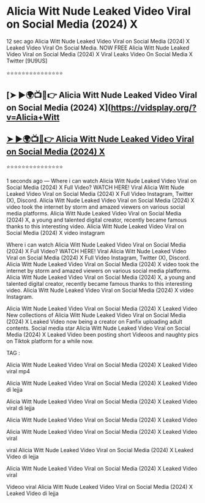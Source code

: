 ﻿# Alicia Witt Nude Leaked Video Viral on Social Media (2024) X



12 sec ago Alicia Witt Nude Leaked Video Viral on Social Media (2024) X Leaked Video Viral On Social Media. NOW FREE Alicia Witt Nude Leaked Video Viral on Social Media (2024) X Viral Leaks Video On Social Media X Twitter [9U9US]

⭐⭐⭐⭐⭐⭐⭐⭐⭐⭐⭐⭐⭐⭐⭐

## [➤ ►🌍📺📱👉 Alicia Witt Nude Leaked Video Viral on Social Media (2024) X](https://vidsplay.org/?v=Alicia+Witt

## [➤ ►🌍📺📱👉 Alicia Witt Nude Leaked Video Viral on Social Media (2024) X](https://vidsplay.org/?v=Alicia+Witt)


⭐⭐⭐⭐⭐⭐⭐⭐⭐⭐⭐⭐⭐⭐⭐



1 seconds ago — Where i can watch Alicia Witt Nude Leaked Video Viral on Social Media (2024) X Full Video? WATCH HERE! Viral Alicia Witt Nude Leaked Video Viral on Social Media (2024) X Full Video Instagram, Twitter (X), Discord. Alicia Witt Nude Leaked Video Viral on Social Media (2024) X video took the internet by storm and amazed viewers on various social media platforms. Alicia Witt Nude Leaked Video Viral on Social Media (2024) X, a young and talented digital creator, recently became famous thanks to this interesting video. Alicia Witt Nude Leaked Video Viral on Social Media (2024) X video instagram

Where i can watch Alicia Witt Nude Leaked Video Viral on Social Media (2024) X Full Video? WATCH HERE! Viral Alicia Witt Nude Leaked Video Viral on Social Media (2024) X Full Video Instagram, Twitter (X), Discord. Alicia Witt Nude Leaked Video Viral on Social Media (2024) X video took the internet by storm and amazed viewers on various social media platforms. Alicia Witt Nude Leaked Video Viral on Social Media (2024) X, a young and talented digital creator, recently became famous thanks to this interesting video. Alicia Witt Nude Leaked Video Viral on Social Media (2024) X video Instagram.

Alicia Witt Nude Leaked Video Viral on Social Media (2024) X Leaked Video New collections of Alicia Witt Nude Leaked Video Viral on Social Media (2024) X Leaked Video now being a creator on Fanfix uploading adult contents. Social media star Alicia Witt Nude Leaked Video Viral on Social Media (2024) X Leaked Video been posting short Videoos and naughty pics on Tiktok platform for a while now.

TAG :

 

Alicia Witt Nude Leaked Video Viral on Social Media (2024) X Leaked Video viral mp4

 

Alicia Witt Nude Leaked Video Viral on Social Media (2024) X Leaked Video di lejja

 

Alicia Witt Nude Leaked Video Viral on Social Media (2024) X Leaked Video viral di lejja

 

Alicia Witt Nude Leaked Video Viral on Social Media (2024) X Leaked Video

 

Alicia Witt Nude Leaked Video Viral on Social Media (2024) X Leaked Video viral

 

viral Alicia Witt Nude Leaked Video Viral on Social Media (2024) X Leaked Video di lejja

 

Alicia Witt Nude Leaked Video Viral on Social Media (2024) X Leaked Video viral

 

Videoo viral Alicia Witt Nude Leaked Video Viral on Social Media (2024) X Leaked Video di lejja